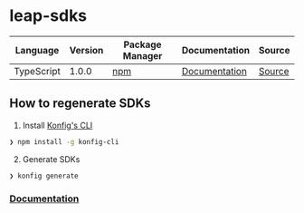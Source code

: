 # leap-sdks

|Language|Version|Package Manager|Documentation|Source|
|-|-|-|-|-|
|TypeScript|1.0.0|[npm](https://www.npmjs.com/package/@leap-ai/sdk/v/1.0.0)|[Documentation](https://github.com/konfig-dev/leap-sdks/tree/main/sdks/typescript/README.md)|[Source](https://github.com/konfig-dev/leap-sdks/tree/main/sdks/typescript)|


## How to regenerate SDKs

1. Install [Konfig's CLI](https://www.npmjs.com/package/konfig-cli)

```bash
❯ npm install -g konfig-cli
```

2. Generate SDKs
```bash
❯ konfig generate
```

### [Documentation](https://konfigthis.com/docs)
